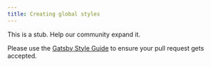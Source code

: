 ```yaml
---
title: Creating global styles
---
```


This is a stub. Help our community expand it.

Please use the [Gatsby Style Guide](/docs/gatsby-style-guide/) to ensure your
pull request gets accepted.

